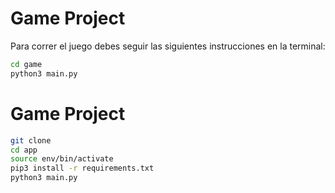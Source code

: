 # Game Project

Para correr el juego debes seguir las siguientes instrucciones en la terminal:

```sh
cd game
python3 main.py
```


# Game Project

```sh
git clone 
cd app
source env/bin/activate
pip3 install -r requirements.txt
python3 main.py
``` 
